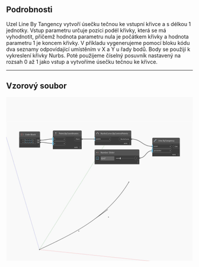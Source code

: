 ## Podrobnosti
Uzel Line By Tangency vytvoří úsečku tečnou ke vstupní křivce a s délkou 1 jednotky. Vstup parametru určuje pozici podél křivky, která se má vyhodnotit, přičemž hodnota parametru nula je počátkem křivky a hodnota parametru 1 je koncem křivky. V příkladu vygenerujeme pomocí bloku kódu dva seznamy odpovídající umístěním v X a Y u řady bodů. Body se použijí k vykreslení křivky Nurbs. Poté použijeme číselný posuvník nastavený na rozsah 0 až 1 jako vstup a vytvoříme úsečku tečnou ke křivce.
___
## Vzorový soubor

![ByTangency](./Autodesk.DesignScript.Geometry.Line.ByTangency_img.jpg)

